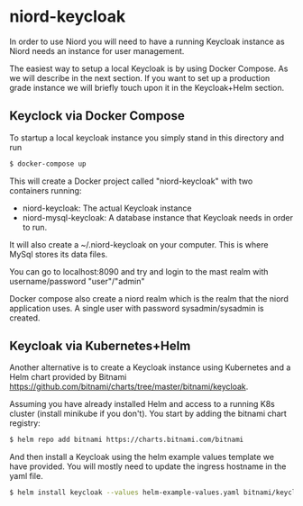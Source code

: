 # niord-keycloak

In order to use Niord you will need to have a running Keycloak instance as Niord needs an instance for user management. 

The easiest way to setup a local Keycloak is by using Docker Compose. As we will describe in the next section.
If you want to set up a production grade instance we will briefly touch upon it in the Keycloak+Helm section.

## Keyclock via Docker Compose

To startup a local keycloak instance you simply stand in this directory and run

```bash
$ docker-compose up
```

This will create a Docker project called "niord-keycloak" with two containers running:

- niord-keycloak: The actual Keycloak instance
- niord-mysql-keycloak: A database instance that Keycloak needs in order to run.

It will also create a ~/.niord-keycloak on your computer. This is where MySql stores its data files.

You can go to localhost:8090 and try and login to the mast realm with username/password "user"/"admin"

Docker compose also create a niord realm which is the realm that the niord application uses.
A single user with password sysadmin/sysadmin is created.

## Keycloak via Kubernetes+Helm

Another alternative is to create a Keycloak instance using Kubernetes and a Helm chart provided by Bitnami https://github.com/bitnami/charts/tree/master/bitnami/keycloak.

Assuming you have already installed Helm and access to a running K8s cluster (install minikube if you don't). You start by adding the bitnami chart registry:
```bash
$ helm repo add bitnami https://charts.bitnami.com/bitnami
```

And then install a Keycloak using the helm example values template we have provided. You will mostly need to update the ingress hostname in the yaml file.

```bash
$ helm install keycloak --values helm-example-values.yaml bitnami/keycloak
```

